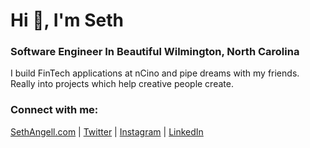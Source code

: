 # Hi 👋, I'm Seth
### Software Engineer In Beautiful Wilmington, North Carolina

I build FinTech applications at nCino and pipe dreams with my friends. Really into projects which help creative people create.

### Connect with me:
[SethAngell.com](https://sethangell.com) | [Twitter](https://twitter.com/sethangell) | [Instagram](https://instagram.com/sethangell) | [LinkedIn](https://Linkedin.com/in/sethangell) 

